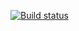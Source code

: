 [![Build status](https://ci.appveyor.com/api/projects/status/nxierv5e3ej8uupf?svg=true)](https://ci.appveyor.com/project/fat0n/net-autoselenide)